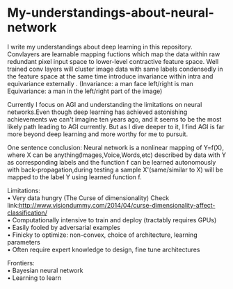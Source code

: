 # My-understandings-about-neural-network
  I write my understandings about deep learning in this repository.  
  Convlayers are learnable mapping fuctions which map the data within raw redundant pixel input space to lower-level contractive feature space. Well trained conv layers will cluster image data with same labels condensedly in the feature space at the same time introduce invariance within intra and equivariance externally . (Invariance: a man face left/right is man Equivariance: a man in the left/right part of the image)      
    
  Currently I focus on AGI and understanding the limitations on neural networks.Even though deep learning has achieved astonishing achievements we can't imagine ten years ago, and it seems to be the most likely path leading to AGI currently. But as I dive deeper to it, I find AGI is far more beyond deep learning and more worthy for me to pursuit.   
  
  One sentence conclusion: Neural network is a nonlinear mapping of Y=f(X), where X can be anything(Images,Voice,Words,etc) described by data with Y as corresponding labels and the function f can be learned autonomously with back-propagation,during testing a sample X'(same/similar to X) will be mapped to the label Y using learned function f.  
  
 
  Limitations:  
  • Very data hungry (The Curse of dimensionality) Check link:http://www.visiondummy.com/2014/04/curse-dimensionality-affect-classification/   
  • Computationally intensive to train and deploy (tractably requires GPUs)  
  • Easily fooled by adversarial examples  
  • Finicky to optimize: non-convex, choice of architecture, learning parameters  
  • Often require expert knowledge to design, fine tune architectures  
  
  Frontiers:  
  • Bayesian neural network  
  • Learning to learn  
  
